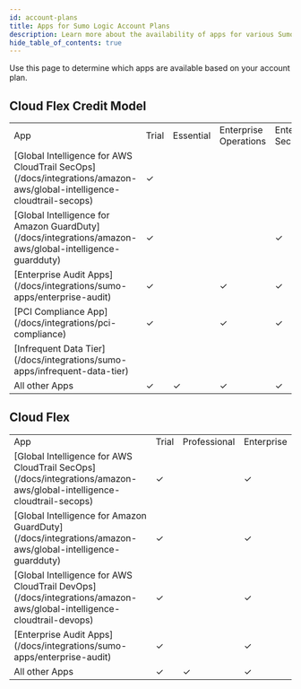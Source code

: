 ```yaml
---
id: account-plans
title: Apps for Sumo Logic Account Plans
description: Learn more about the availability of apps for various Sumo Logic account plans.
hide_table_of_contents: true
---
```


Use this page to determine which apps are available based on your account plan.

## Cloud Flex Credit Model

<table>
  <tr>
   <td>App   </td>
   <td>Trial   </td>
   <td>Essential </td>
   <td>Enterprise Operations   </td>
   <td>Enterprise Security   </td>
   <td>Enterprise Suite   </td>
  </tr>
  <tr>
   <td>[Global Intelligence for AWS CloudTrail SecOps](/docs/integrations/amazon-aws/global-intelligence-cloudtrail-secops)</td>
   <td>  &#10003; </td>
   <td>   </td>
   <td>  </td>
   <td>  </td>
   <td> &#10003;</td>
  </tr>
  <tr>
   <td>[Global Intelligence for Amazon GuardDuty](/docs/integrations/amazon-aws/global-intelligence-guardduty)</td>
   <td>&#10003;</td>
   <td> </td>
   <td>   </td>
   <td>&#10003;</td>
   <td>&#10003; </td>
  </tr>
  <tr>
   <td>[Enterprise Audit Apps](/docs/integrations/sumo-apps/enterprise-audit)</td>
   <td> &#10003;</td>
   <td> </td>
   <td>&#10003; </td>
   <td>&#10003;</td>
   <td>&#10003;</td>
  </tr>
  <tr>
   <td>[PCI Compliance App](/docs/integrations/pci-compliance)</td>
   <td>&#10003;</td>
   <td>  </td>
   <td>&#10003;</td>
   <td>&#10003;</td>
   <td>&#10003;</td>
  </tr>
  <tr>
   <td>[Infrequent Data Tier](/docs/integrations/sumo-apps/infrequent-data-tier)</td>
   <td> </td>
   <td> </td>
   <td> </td>
   <td> </td>
   <td>&#10003;</td>
  </tr>
  <tr>
   <td>All other Apps </td>
   <td> &#10003;</td>
   <td>&#10003;</td>
   <td>&#10003;</td>
   <td>&#10003;</td>
   <td>&#10003;</td>
  </tr>
</table>


## Cloud Flex


<table>
  <tr>
   <td>App   </td>
   <td>Trial </td>
   <td>Professional   </td>
   <td>Enterprise </td>
  </tr>
  <tr>
   <td>[Global Intelligence for AWS CloudTrail SecOps](/docs/integrations/amazon-aws/global-intelligence-cloudtrail-secops)</td>
   <td> &#10003;</td>
   <td>  </td>
   <td> &#10003;</td>
  </tr>
  <tr>
   <td>[Global Intelligence for Amazon GuardDuty](/docs/integrations/amazon-aws/global-intelligence-guardduty)</td>
   <td>  &#10003;</td>
   <td>    </td>
   <td>  &#10003;</td>
  </tr>
  <tr>
   <td>[Global Intelligence for AWS CloudTrail DevOps](/docs/integrations/amazon-aws/global-intelligence-cloudtrail-devops)</td>
   <td>&#10003;</td>
   <td>    </td>
   <td>&#10003;</td>
  </tr>
  <tr>
   <td>[Enterprise Audit Apps](/docs/integrations/sumo-apps/enterprise-audit)</td>
   <td>  &#10003;</td>
   <td>   </td>
   <td>  &#10003;</td>
  </tr>
  <tr>
   <td>All other Apps </td>
   <td> &#10003;</td>
   <td> &#10003;</td>
   <td>  &#10003;</td>
  </tr>
</table>
